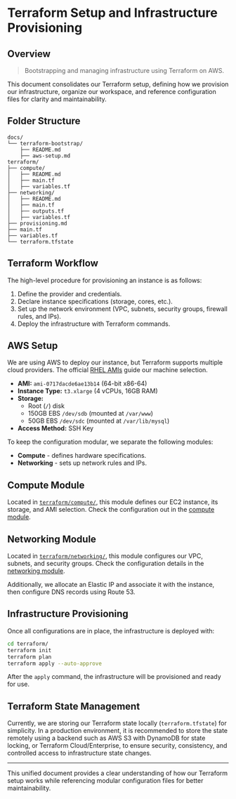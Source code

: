 # Terraform Setup and Infrastructure Provisioning

## Overview
> Bootstrapping and managing infrastructure using Terraform on AWS.

This document consolidates our Terraform setup, defining how we provision our infrastructure, organize our workspace, and reference configuration files for clarity and maintainability.

## Folder Structure

```
docs/
└── terraform-bootstrap/
    ├── README.md
    ├── aws-setup.md
terraform/
├── compute/
│   ├── README.md
│   ├── main.tf
│   ├── variables.tf
├── networking/
│   ├── README.md
│   ├── main.tf
│   ├── outputs.tf
│   ├── variables.tf
├── provisioning.md
├── main.tf
├── variables.tf
└── terraform.tfstate
```

## Terraform Workflow

The high-level procedure for provisioning an instance is as follows:

1. Define the provider and credentials.
2. Declare instance specifications (storage, cores, etc.).
3. Set up the network environment (VPC, subnets, security groups, firewall rules, and IPs).
4. Deploy the infrastructure with Terraform commands.

## AWS Setup

We are using AWS to deploy our instance, but Terraform supports multiple cloud providers. The official [RHEL AMIs](https://aws.amazon.com/marketplace/pp/prodview-kv5mi3ksb2mma) guide our machine selection.

- **AMI:** `ami-0717dacde6ae13b14` (64-bit x86-64)
- **Instance Type:** `t3.xlarge` (4 vCPUs, 16GB RAM)
- **Storage:**
  - Root (`/`) disk
  - 150GB EBS `/dev/sdb` (mounted at `/var/www`)
  - 50GB EBS `/dev/sdc` (mounted at `/var/lib/mysql`)
- **Access Method:** SSH Key

To keep the configuration modular, we separate the following modules:

- __Compute__ - defines hardware specifications.
- __Networking__ - sets up network rules and IPs.

## Compute Module

Located in [`terraform/compute/`](../compute/), this module defines our EC2 instance, its storage, and AMI selection. Check the configuration out in the [compute module](../../terraform/compute/).

## Networking Module

Located in [`terraform/networking/`](../networking/), this module configures our VPC, subnets, and security groups. Check the configuration details in the [networking module](../../terraform/networking/).

Additionally, we allocate an Elastic IP and associate it with the instance, then configure DNS records using Route 53.

## Infrastructure Provisioning

Once all configurations are in place, the infrastructure is deployed with:
```sh
cd terraform/
terraform init
terraform plan
terraform apply --auto-approve
```
After the `apply` command, the infrastructure will be provisioned and ready for use.

## Terraform State Management

Currently, we are storing our Terraform state locally (`terraform.tfstate`) for simplicity. In a production environment, it is recommended to store the state remotely using a backend such as AWS S3 with DynamoDB for state locking, or Terraform Cloud/Enterprise, to ensure security, consistency, and controlled access to infrastructure state changes.

---

This unified document provides a clear understanding of how our Terraform setup works while referencing modular configuration files for better maintainability.
